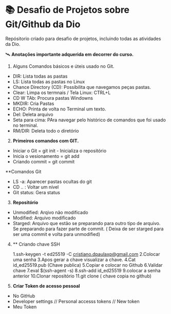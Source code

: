 # 📚 Desafio de Projetos sobre Git/Github da Dio
Repósitorio criado para desafio de projetos, incluindo todas as atividades da Dio.

🛰️ **Anotações importante adquerida em decorrer do curso.**
1. Alguns Comandos básicos e úteis usado no Git.
  * DIR: Lista todas as pastas
  * LS: Lista todas as pastas no Linux
  * Chance Directory (CD): Possibilita que navegamos peças pastas.
  * Clear: Limpa os termnais / Tela Linux: CTRL+L
  * CD W TAb: Procura pastas Windowns
  * MKDIR: Cria Pastas
  * ECHO: Printa de volta no Terminal um texto.
  * Del: Deleta arquivo
  * Seta para cima: PAra navegar pelo histórico de comandos que foi usado no terminal.
  * RM/DIR: Deleta todo o diretório
  
  2. **Primeiros comandos com GIT.**
  
  * Iniciar o Git = git init - Inicializa o repositório
  * Inicia o vesionamento = git add
  * Criando commit = git commit
  
  **Comandos Git
  * LS -a: Aparecer pastas ocultas do git
  * CD .. : Voltar um nível
  * Git status: Gera status 
  
  3. **Repositório**
  
  * Unmodified: Arqivo não modificado
  * Modified: Arquivo modificado
  * Starged: Arquivo que estão se preparando para outro tipo de arquivo. Se preparando para fazer parte de commit. ( Deixa de ser starged para ser uma commit e volta para unmodified)

4. ** Criando chave SSH


      1.ssh-keygen -t ed25519 -C cristiano.dpaulaxp@gmail.com
      2.Colocar uma senha
      3.Apos gerar a chave visualizar a chave.
      4.Cat id_ed25519.pub (Chave publica)
      5.Copiar e colocar no Github
      6.Validar chave
      7.eval $(ssh-agent -s)
      8.ssh-add id_ed25519
      9.colocar a senha anterior
      10.Clonar repositório
      11.git clone ( chave copia no github)
      
5.  **Criar Token de acesso pessoal**

* No GitHub
* Developer settings // Personal accesss tokens // New token
* Meu Token

    

